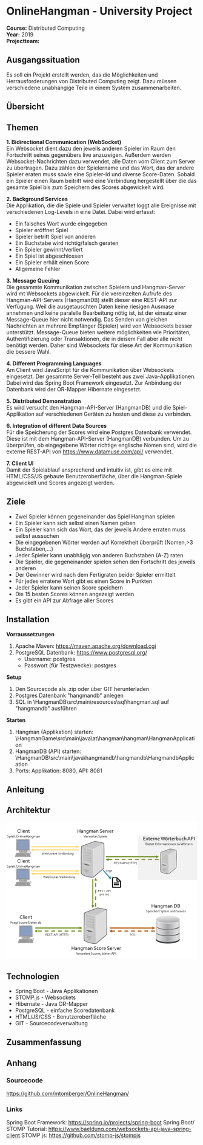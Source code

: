 # OnlineHangman - University Project
__Course:__ Distributed Computing  
__Year:__ 2019  
__Projectteam:__  

## Ausgangssituation
Es soll ein Projekt erstellt werden, das die Möglichkeiten und Herrausforderungen von Distributed Computing zeigt.
Dazu müssen verschiedene unabhängige Teile in einem System zusammenarbeiten. 
## Übersicht
## Themen

__1. Bidirectional Communication (WebSocket)__   
Ein Websocket dient dazu den jeweils anderen Spieler im Raum den Fortschritt seines gegenübers live anzuzeigen. Außerdem werden Websocket-Nachrichten dazu verwendet, alle Daten vom Client zum Server zu übertragen. Dazu zählen der Spielername und das Wort, das der andere Spieler eraten muss sowie eine Spieler-Id und diverse Score-Daten. Sobald ein Spieler einen Raum beitritt wird eine Verbindung hergestellt über die das gesamte Spiel bis zum Speichern des Scores abgewickelt wird.   

__2. Background Services__  
Die Applikation, die die Spiele und Spieler verwaltet loggt alle Ereignisse mit verschiedenen Log-Levels in eine Datei. Dabei wird erfasst:
  * Ein falsches Wort wurde eingegeben
  * Spieler eröffnet Spiel
  * Spieler betritt Spiel von anderen
  * Ein Buchstabe wird richtig/falsch geraten
  * Ein Spieler gewinnt/verliert
  * Ein Spiel ist abgeschlossen
  * Ein Spieler erhält einen Score
  * Allgemeine Fehler  
  
__3. Message Queuing__   
Die gesammte Kommunikation zwischen Spielern und Hangman-Server wird mt Websockets abgewickelt.
Für die vereinzelten Aufrufe des Hangman-API-Servers (HangmanDB) stellt dieser eine REST-API zur Verfügung. 
Weil die ausgetauschten Daten keine riesigen Ausmase annehmen und keine paralelle Bearbeitung nötig ist, ist der einsatz einer Message-Queue hier nicht notwendig. Das Senden von gleichen Nachrichten an mehrere Empfänger (Spieler) wird von Websockets besser unterstützt. 
Message-Queue bieten weitere möglichkeiten wie Prioritäten, Authentifizierung oder Transaktionen, die in deisem Fall aber alle nicht benötigt werden. Daher sind Websockets für diese Art der Kommunikation die bessere Wahl.

__4. Different Programming Languages__   
Am Client wird JavaScript für die Kommunikation über Websockets eingesetzt. Der gesammte Server-Teil besteht aus zwei Java-Applikationen. Dabei wird das Spring Boot Framework eingesetzt. Zur Anbindung der Datenbank wird der OR-Mapper Hibernate eingesetzt.  

__5. Distributed Demonstration__  
Es wird versucht den Hangman-API-Server (HangmanDB) und die Spiel-Applikation auf verschiedenen Geräten zu hosten und diese zu verbinden.  

__6. Integration of different Data Sources__   
Für die Speicherung der Scores wird eine Postgres Datenbank verwendet. Diese ist mit dem Hangman-API-Server (HangmanDB) verbunden.
Um zu überprüfen, ob eingegebene Wörter richtige englische Nomen sind, wird die externe REST-API von https://www.datamuse.com/api/ verwendet.  

__7. Client UI__   
Damit der Spielablauf ansprechend und intuitiv ist, gibt es eine mit HTML/CSS/JS gebaute Benutzeroberfläche, über die Hangman-Spiele abgewickelt und Scores angezeigt werden. 

## Ziele
* Zwei Spieler können gegeneinander das Spiel Hangman spielen
* Ein Spieler kann sich selbst einen Namen geben
* Ein Spieler kann sich das Wort, das der jeweils Andere erraten muss selbst aussuchen
* Die eingegebenen Wörter werden auf Korrektheit überprüft (Nomen,>3 Buchstaben,...)
* Jeder Spieler kann unabhägig von anderen Buchstaben (A-Z) raten
* Die Spieler, die gegeneinander spielen sehen den Fortschritt des jeweils anderen
* Der Gewinner wird nach dem Fertigraten beider Spieler ermittelt
* Für jedes erratene Wort gibt es einen Score in Punkten
* Jeder Spieler kann seinen Score speichern
* Die 15 besten Scores können angezeigt werden
* Es gibt ein API zur Abfrage aller Scores
## Installation
__Vorraussetzungen__  
1. Apache Maven: https://maven.apache.org/download.cgi  
2. PostgreSQL Datenbank: https://www.postgresql.org/
    * Username: postgres
    * Passwort (für Testzwecke): postgres  
    
__Setup__  
1. Den Sourcecode als .zip oder über GIT herunterladen
2. Postgres Datenbank "hangmandb" anlegen
3. SQL in \HangmanDB\src\main\resources\sql\hangman.sql auf "hangmandb" ausführen  

__Starten__
1. Hangman (Applikation) starten: \HangmanGame\src\main\java\at\hangman\hangman\HangmanApplication
2. HangmanDB (API) starten: \HangmanDB\src\main\java\hangmandb\hangmandb\HangmandbApplication
3. Ports: Applikation: 8080, API: 8081  

## Anleitung

## Architektur
![Architektur-Bild][architecture]
## Technologien
* Spring Boot - Java Applikationen
* STOMP.js - Websockets
* Hibernate - Java OR-Mapper
* PostgreSQL - einfache Scoredatenbank
* HTML/JS/CSS - Benutzeroberfläche
* GIT - Sourcecodeverwaltung
## Zusammenfassung
## Anhang
### Sourcecode
https://github.com/mtomberger/OnlineHangman/
### Links
Spring Boot Framework: https://spring.io/projects/spring-boot
Spring Boot/ STOMP Tutorial: https://www.baeldung.com/websockets-api-java-spring-client
STOMP js: https://github.com/stomp-js/stompjs


[architecture]: https://github.com/mtomberger/OnlineHangman/blob/master/architecture.png "Architektur"





